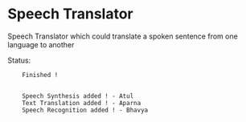 Speech Translator
==================

Speech Translator which could translate a spoken sentence from one language to another



Status: 
        
        Finished !


        Speech Synthesis added ! - Atul
        Text Translation added ! - Aparna
        Speech Recognition added ! - Bhavya

